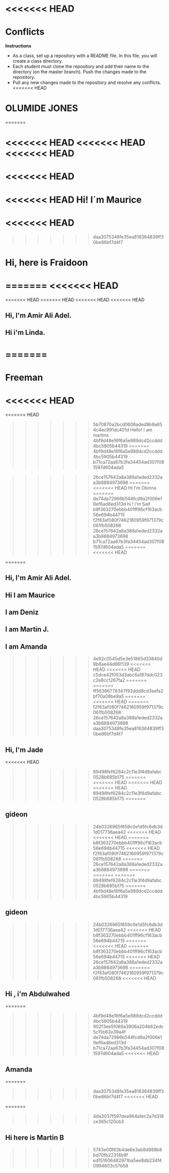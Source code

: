 <<<<<<< HEAD
=======
# Conflicts

**Instructions**
* As a class, set up a repository with a README file. In this file, you will create a class directory.
* Each student must clone the repository and add their name to the directory (on the master branch). Push the changes made to the repository. 
* Pull any new changes made to the repository and resolve any conflicts. 
<<<<<<< HEAD
# OLUMIDE JONES
=======

<<<<<<< HEAD
<<<<<<< HEAD
<<<<<<< HEAD
=======
<<<<<<< HEAD
=======
<<<<<<< HEAD
Hi! I´m Maurice
=======
<<<<<<< HEAD
=======
>>>>>>> daa3075348fe35ea816364839ff30be86bf7d4f7
# Hi, here is Fraidoon 
=======
<<<<<<< HEAD
=======
<<<<<<< HEAD
<<<<<<< HEAD
<<<<<<< HEAD
<<<<<<< HEAD
## Hi, I'm Amir Ali Adel.

## Hi i'm Linda.
=======
=======
Freeman
=======
<<<<<<< HEAD
=======
<<<<<<< HEAD
>>>>>>> 5b70870a2bcd0608aded9b9a654c4ec991dc401d
Hello! I am martins
>>>>>>> 4bf9d48e16f6a5e989dcd2ccddd4bc5905b44319
=======
>>>>>>> 4bf9d48e16f6a5e989dcd2ccddd4bc5905b44319
>>>>>>> b71ca72aa67b3fa34454ad307f081597d604ada5

>>>>>>> 26ce157642a8a388a1eded2332aa3b8884973698
=======
<<<<<<< HEAD
Hi I'm Obinna
=======
>>>>>>> de74da72966b544fcd9a2f006e19ef6ad8ed313d
hi ! i'm Saif
>>>>>>> b8f363270ebbb401ff96cf163acb56e694b44715
>>>>>>> f2f83af080f7462160959f971379c061fb508268
>>>>>>> 26ce157642a8a388a1eded2332aa3b8884973698
>>>>>>> b71ca72aa67b3fa34454ad307f081597d604ada5
=======
<<<<<<< HEAD


=======
## Hi, I'm Amir Ali Adel.
## Hi I am Maurice
## I am Deniz
## I am Martin J.
## I am Amanda
>>>>>>> 4e92c0545d5e3e51865d33840d9b8ae44d66f139
<<<<<<< HEAD
<<<<<<< HEAD
>>>>>>> c5dce42f053d3abc6a187ddc023c2e8cc1267fa2
=======
=======
>>>>>>> ff56386778347f92ddd8cd3eefa2bf70a08be9a5
=======
<<<<<<< HEAD
=======
>>>>>>> f2f83af080f7462160959f971379c061fb508268
>>>>>>> 26ce157642a8a388a1eded2332aa3b8884973698
>>>>>>> daa3075348fe35ea816364839ff30be86bf7d4f7

## Hi, I'm Jade
<<<<<<< HEAD
>>>>>>> 89498fef6284c2c11e3f4d9afabc0528b685b175
=======
<<<<<<< HEAD
<<<<<<< HEAD
<<<<<<< HEAD
>>>>>>> 89498fef6284c2c11e3f4d9afabc0528b685b175
=======
## gideon
>>>>>>> 24b0326965f859c0e1d5fc6db3d1d017736aea42
<<<<<<< HEAD
<<<<<<< HEAD
=======
>>>>>>> b8f363270ebbb401ff96cf163acb56e694b44715
<<<<<<< HEAD
>>>>>>> f2f83af080f7462160959f971379c061fb508268
=======
>>>>>>> 26ce157642a8a388a1eded2332aa3b8884973698
=======
=======
=======
>>>>>>> 89498fef6284c2c11e3f4d9afabc0528b685b175
=======
>>>>>>> 4bf9d48e16f6a5e989dcd2ccddd4bc5905b44319
## gideon
>>>>>>> 24b0326965f859c0e1d5fc6db3d1d017736aea42
<<<<<<< HEAD
>>>>>>> b8f363270ebbb401ff96cf163acb56e694b44715
=======
<<<<<<< HEAD
=======
>>>>>>> b8f363270ebbb401ff96cf163acb56e694b44715
<<<<<<< HEAD
>>>>>>> 26ce157642a8a388a1eded2332aa3b8884973698
=======
>>>>>>> f2f83af080f7462160959f971379c061fb508268
<<<<<<< HEAD
## Hi , i'm Abdulwahed
=======
>>>>>>> 4bf9d48e16f6a5e989dcd2ccddd4bc5905b44319
>>>>>>> 902f3ee5f069a3906a204b62edc5c15b62e39a4f
>>>>>>> de74da72966b544fcd9a2f006e19ef6ad8ed313d
>>>>>>> b71ca72aa67b3fa34454ad307f081597d604ada5
<<<<<<< HEAD
## Amanda
=======
>>>>>>> daa3075348fe35ea816364839ff30be86bf7d4f7
<<<<<<< HEAD
 
 
=======
>>>>>>> 4da3037f597dea964afec2a7d318ce365c120cb3
## Hi here is Martin B 
>>>>>>> 5743e00f63b4de6e3ab9d989b8bd70fb22314b9f
>>>>>>> ed151606482971ba5ee8db234f40994603c57b58
